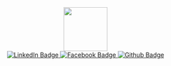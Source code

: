 <div id="header" align="center">
  <img src="https://analyticsindiamag.com/wp-content/uploads/2018/12/developer-dribbble.gif" width="100"/>
</div>


<div id="badges" align="center">
  <a href="https://www.linkedin.com/in/ken-zk-fang/">
    <img src="https://img.shields.io/badge/LinkedIn-blue?style=for-the-badge&logo=linkedin&logoColor=white" alt="LinkedIn Badge"/>
  </a>
  <a href="https://www.facebook.com/kenfang909480725">
    <img src="https://img.shields.io/badge/Facebook-black?style=for-the-badge&logo=facebook&logoColor=white" alt="Facebook Badge"/>
  </a>
  <a href="https://github.com/z4fang">
    <img src="https://img.shields.io/badge/GitHub-purple?style=for-the-badge&logo=Github&logoColor=white" alt="Github Badge"/>
  </a>
</div>
